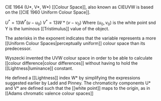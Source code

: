 CIE 1964 (U*, V*, W*) [[Colour Space]], also known as CIEUVW is based on the [[CIE 1960 Uniform Colour Space]].

$U^*=13W^*(u-u_0)$
$V^*=13W*(v-v_0)$
Where ($u_0,v_0$) is the white point snd Y is the luminous [[Tristimulus]] value of the object.

The asterisks in the exponent indicates that the variable represents a more [[Uniform Colour Spaces|perceptually uniform]] colour space than its predecessor.

Wyszecki invented the UVW colour space in order to be able to calculate [[colour difference|colour differences]] without having to hold the [[Lightness|luminance]] constant.

He defined a [[Lightness]] index W* by simplifying the expressions suggested earlier by Ladd and Pinney. The chromaticity components U* and V* are defined such that the [[white point]] maps to the origin, as in [[Adams chromatic valence colour spaces]]